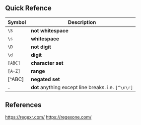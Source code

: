 ## Quick Refence

|   Symbol   |                      Description                      |
| ---------- | ----------------------------------------------------- |
| `\S`       | **not whitespace**                                    |
| `\s`       | **whitespace**                                        |
| `\D`       | **not digit**                                         |
| `\d`       | **digit**                                             |
| `[ABC]`    | **character set**                                     |
| `[A-Z]`    | **range**                                             |
| [^ABC]     | **negated set**                                       |
| `.`        | **dot** anything except line breaks. i.e. `[^\n\r]`   |

## References

https://regexr.com/
https://regexone.com/

